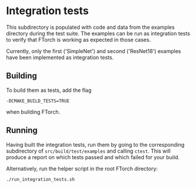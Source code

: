 # Integration tests

This subdirectory is populated with code and data from the examples directory
during the test suite. The examples can be run as integration tests to verify
that FTorch is working as expected in those cases.

Currently, only the first ('SimpleNet') and second ('ResNet18') examples have
been implemented as integration tests.

## Building

To build them as tests, add the flag
```
-DCMAKE_BUILD_TESTS=TRUE
```
when building FTorch.

## Running

Having built the integration tests, run them by going to the corresponding
subdirectory of `src/build/test/examples` and calling `ctest`. This will produce
a report on which tests passed and which failed for your build.

Alternatively, run the helper script in the root FTorch directory:
```
./run_integration_tests.sh
```
